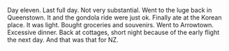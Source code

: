 Day eleven. Last full day. Not very substantial. Went to the luge back in Queenstown. It and the gondola ride were just ok. Finally ate at the Korean place. It was light. Bought groceries and souvenirs. Went to Arrowtown. Excessive dinner. Back at cottages, short night because of the early flight the next day. And that was that for NZ.
